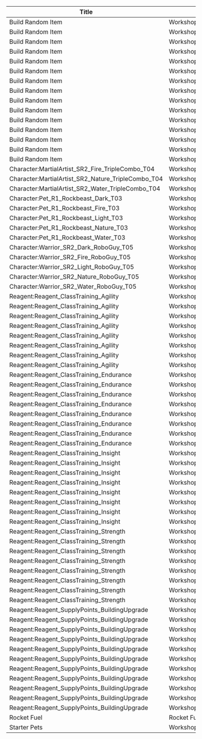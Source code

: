 | Title | Dev Name | Quantity | Currency |  Price |
| ----- | -------- | -------- | -------- |  ----- |
| Build Random Item | Workshop.L01.Page01.BuildRandomItem.01 | 1 | Other | LaborPoints | 0 |
| Build Random Item | Workshop.L03.Page01.BuildRandomItem.02 | 1 | Other | LaborPoints | 50 |
| Build Random Item | Workshop.L05.Page01.BuildRandomItem.03 | 2 | Other | LaborPoints | 50 |
| Build Random Item | Workshop.L07.Page01.BuildRandomItem.04 | 3 | Other | LaborPoints | 50 |
| Build Random Item | Workshop.L10.Page01.BuildRandomItem.05 | 4 | Other | LaborPoints | 50 |
| Build Random Item | Workshop.L12.Page01.BuildRandomItem.06 | 5 | Other | LaborPoints | 50 |
| Build Random Item | Workshop.L14.Page01.BuildRandomItem.07 | 6 | Other | LaborPoints | 50 |
| Build Random Item | Workshop.L16.Page01.BuildRandomItem.08 | 7 | Other | LaborPoints | 50 |
| Build Random Item | Workshop.L18.Page01.BuildRandomItem.09 | 8 | Other | LaborPoints | 50 |
| Build Random Item | Workshop.L20.Page01.BuildRandomItem.10 | 9 | Other | LaborPoints | 50 |
| Build Random Item | Workshop.L22.Page01.BuildRandomItem.11 | 10 | Other | LaborPoints | 50 |
| Build Random Item | Workshop.L24.Page01.BuildRandomItem.12 | 11 | Other | LaborPoints | 50 |
| Build Random Item | Workshop.L26.Page01.BuildRandomItem.13 | 12 | Other | LaborPoints | 50 |
| Build Random Item | Workshop.L28.Page01.BuildRandomItem.14 | 13 | Other | LaborPoints | 50 |
| Build Random Item | Workshop.L30.Page01.BuildRandomItem.15 | 14 | Other | LaborPoints | 50 |
| Character:MartialArtist_SR2_Fire_TripleCombo_T04 | Workshop.L01.Page01.BuildWCHero.01 | -1 | Reagent:Reagent_WC_Hero_TripleCombo | Reagent:Reagent_WC_Hero_TripleCombo | 100 |
| Character:MartialArtist_SR2_Nature_TripleCombo_T04 | Workshop.L01.Page01.BuildWCHero.02 | -1 | Reagent:Reagent_WC_Hero_TripleCombo | Reagent:Reagent_WC_Hero_TripleCombo | 100 |
| Character:MartialArtist_SR2_Water_TripleCombo_T04 | Workshop.L01.Page01.BuildWCHero.03 | -1 | Reagent:Reagent_WC_Hero_TripleCombo | Reagent:Reagent_WC_Hero_TripleCombo | 100 |
| Character:Pet_R1_Rockbeast_Dark_T03 | Workshop.L01.Page01.BuildRockbeast.01 | -1 | Reagent:Reagent_Pet_Rockbeast | Reagent:Reagent_Pet_Rockbeast | 1 |
| Character:Pet_R1_Rockbeast_Fire_T03 | Workshop.L01.Page01.BuildRockbeast.02 | -1 | Reagent:Reagent_Pet_Rockbeast | Reagent:Reagent_Pet_Rockbeast | 1 |
| Character:Pet_R1_Rockbeast_Light_T03 | Workshop.L01.Page01.BuildRockbeast.03 | -1 | Reagent:Reagent_Pet_Rockbeast | Reagent:Reagent_Pet_Rockbeast | 1 |
| Character:Pet_R1_Rockbeast_Nature_T03 | Workshop.L01.Page01.BuildRockbeast.04 | -1 | Reagent:Reagent_Pet_Rockbeast | Reagent:Reagent_Pet_Rockbeast | 1 |
| Character:Pet_R1_Rockbeast_Water_T03 | Workshop.L01.Page01.BuildRockbeast.05 | -1 | Reagent:Reagent_Pet_Rockbeast | Reagent:Reagent_Pet_Rockbeast | 1 |
| Character:Warrior_SR2_Dark_RoboGuy_T05 | Workshop.L01.Page01.BuildRxT.01 | -1 | Reagent:Reagent_RXT_Parts_Small | Reagent:Reagent_RXT_Parts_Small | 100 |
| Character:Warrior_SR2_Fire_RoboGuy_T05 | Workshop.L01.Page01.BuildRxT.02 | -1 | Reagent:Reagent_RXT_Parts_Small | Reagent:Reagent_RXT_Parts_Small | 100 |
| Character:Warrior_SR2_Light_RoboGuy_T05 | Workshop.L01.Page01.BuildRxT.03 | -1 | Reagent:Reagent_RXT_Parts_Small | Reagent:Reagent_RXT_Parts_Small | 100 |
| Character:Warrior_SR2_Nature_RoboGuy_T05 | Workshop.L01.Page01.BuildRxT.04 | -1 | Reagent:Reagent_RXT_Parts_Small | Reagent:Reagent_RXT_Parts_Small | 100 |
| Character:Warrior_SR2_Water_RoboGuy_T05 | Workshop.L01.Page01.BuildRxT.05 | -1 | Reagent:Reagent_RXT_Parts_Small | Reagent:Reagent_RXT_Parts_Small | 100 |
| Reagent:Reagent_ClassTraining_Agility | Workshop.Page01.ClassTraining.01 | 1 | Reagent:Reagent_Misc_ShadowEssence | Reagent:Reagent_Misc_ShadowEssence | 1 |
| Reagent:Reagent_ClassTraining_Agility | Workshop.Page01.ClassTraining.02 | 1 | Reagent:Reagent_Misc_ShadowEssence | Reagent:Reagent_Misc_ShadowEssence | 2 |
| Reagent:Reagent_ClassTraining_Agility | Workshop.Page01.ClassTraining.03 | 1 | Reagent:Reagent_Misc_ShadowEssence | Reagent:Reagent_Misc_ShadowEssence | 3 |
| Reagent:Reagent_ClassTraining_Agility | Workshop.Page01.ClassTraining.04 | 1 | Reagent:Reagent_Misc_ShadowEssence | Reagent:Reagent_Misc_ShadowEssence | 4 |
| Reagent:Reagent_ClassTraining_Agility | Workshop.Page01.ClassTraining.05 | 1 | Reagent:Reagent_Misc_ShadowEssence | Reagent:Reagent_Misc_ShadowEssence | 4 |
| Reagent:Reagent_ClassTraining_Agility | Workshop.Page01.ClassTraining.06 | 1 | Reagent:Reagent_Misc_ShadowEssence | Reagent:Reagent_Misc_ShadowEssence | 4 |
| Reagent:Reagent_ClassTraining_Agility | Workshop.Page01.ClassTraining.07 | 1 | Reagent:Reagent_Misc_ShadowEssence | Reagent:Reagent_Misc_ShadowEssence | 5 |
| Reagent:Reagent_ClassTraining_Agility | Workshop.Page01.ClassTraining.08 | 1 | Reagent:Reagent_Misc_ShadowEssence | Reagent:Reagent_Misc_ShadowEssence | 5 |
| Reagent:Reagent_ClassTraining_Endurance | Workshop.Page01.ClassTraining.09 | 1 | Reagent:Reagent_Misc_ShadowEssence | Reagent:Reagent_Misc_ShadowEssence | 1 |
| Reagent:Reagent_ClassTraining_Endurance | Workshop.Page01.ClassTraining.10 | 1 | Reagent:Reagent_Misc_ShadowEssence | Reagent:Reagent_Misc_ShadowEssence | 2 |
| Reagent:Reagent_ClassTraining_Endurance | Workshop.Page01.ClassTraining.11 | 1 | Reagent:Reagent_Misc_ShadowEssence | Reagent:Reagent_Misc_ShadowEssence | 3 |
| Reagent:Reagent_ClassTraining_Endurance | Workshop.Page01.ClassTraining.12 | 1 | Reagent:Reagent_Misc_ShadowEssence | Reagent:Reagent_Misc_ShadowEssence | 4 |
| Reagent:Reagent_ClassTraining_Endurance | Workshop.Page01.ClassTraining.13 | 1 | Reagent:Reagent_Misc_ShadowEssence | Reagent:Reagent_Misc_ShadowEssence | 4 |
| Reagent:Reagent_ClassTraining_Endurance | Workshop.Page01.ClassTraining.14 | 1 | Reagent:Reagent_Misc_ShadowEssence | Reagent:Reagent_Misc_ShadowEssence | 4 |
| Reagent:Reagent_ClassTraining_Endurance | Workshop.Page01.ClassTraining.15 | 1 | Reagent:Reagent_Misc_ShadowEssence | Reagent:Reagent_Misc_ShadowEssence | 5 |
| Reagent:Reagent_ClassTraining_Endurance | Workshop.Page01.ClassTraining.16 | 1 | Reagent:Reagent_Misc_ShadowEssence | Reagent:Reagent_Misc_ShadowEssence | 5 |
| Reagent:Reagent_ClassTraining_Insight | Workshop.Page01.ClassTraining.17 | 1 | Reagent:Reagent_Misc_ShadowEssence | Reagent:Reagent_Misc_ShadowEssence | 1 |
| Reagent:Reagent_ClassTraining_Insight | Workshop.Page01.ClassTraining.18 | 1 | Reagent:Reagent_Misc_ShadowEssence | Reagent:Reagent_Misc_ShadowEssence | 2 |
| Reagent:Reagent_ClassTraining_Insight | Workshop.Page01.ClassTraining.19 | 1 | Reagent:Reagent_Misc_ShadowEssence | Reagent:Reagent_Misc_ShadowEssence | 3 |
| Reagent:Reagent_ClassTraining_Insight | Workshop.Page01.ClassTraining.20 | 1 | Reagent:Reagent_Misc_ShadowEssence | Reagent:Reagent_Misc_ShadowEssence | 4 |
| Reagent:Reagent_ClassTraining_Insight | Workshop.Page01.ClassTraining.21 | 1 | Reagent:Reagent_Misc_ShadowEssence | Reagent:Reagent_Misc_ShadowEssence | 4 |
| Reagent:Reagent_ClassTraining_Insight | Workshop.Page01.ClassTraining.22 | 1 | Reagent:Reagent_Misc_ShadowEssence | Reagent:Reagent_Misc_ShadowEssence | 4 |
| Reagent:Reagent_ClassTraining_Insight | Workshop.Page01.ClassTraining.23 | 1 | Reagent:Reagent_Misc_ShadowEssence | Reagent:Reagent_Misc_ShadowEssence | 5 |
| Reagent:Reagent_ClassTraining_Insight | Workshop.Page01.ClassTraining.24 | 1 | Reagent:Reagent_Misc_ShadowEssence | Reagent:Reagent_Misc_ShadowEssence | 5 |
| Reagent:Reagent_ClassTraining_Strength | Workshop.Page01.ClassTraining.25 | 1 | Reagent:Reagent_Misc_ShadowEssence | Reagent:Reagent_Misc_ShadowEssence | 1 |
| Reagent:Reagent_ClassTraining_Strength | Workshop.Page01.ClassTraining.26 | 1 | Reagent:Reagent_Misc_ShadowEssence | Reagent:Reagent_Misc_ShadowEssence | 2 |
| Reagent:Reagent_ClassTraining_Strength | Workshop.Page01.ClassTraining.27 | 1 | Reagent:Reagent_Misc_ShadowEssence | Reagent:Reagent_Misc_ShadowEssence | 3 |
| Reagent:Reagent_ClassTraining_Strength | Workshop.Page01.ClassTraining.28 | 1 | Reagent:Reagent_Misc_ShadowEssence | Reagent:Reagent_Misc_ShadowEssence | 4 |
| Reagent:Reagent_ClassTraining_Strength | Workshop.Page01.ClassTraining.29 | 1 | Reagent:Reagent_Misc_ShadowEssence | Reagent:Reagent_Misc_ShadowEssence | 4 |
| Reagent:Reagent_ClassTraining_Strength | Workshop.Page01.ClassTraining.30 | 1 | Reagent:Reagent_Misc_ShadowEssence | Reagent:Reagent_Misc_ShadowEssence | 4 |
| Reagent:Reagent_ClassTraining_Strength | Workshop.Page01.ClassTraining.31 | 1 | Reagent:Reagent_Misc_ShadowEssence | Reagent:Reagent_Misc_ShadowEssence | 5 |
| Reagent:Reagent_ClassTraining_Strength | Workshop.Page01.ClassTraining.32 | 1 | Reagent:Reagent_Misc_ShadowEssence | Reagent:Reagent_Misc_ShadowEssence | 5 |
| Reagent:Reagent_SupplyPoints_BuildingUpgrade | Workshop.L07.Page01.BuildingMaterials.01 | -1 | Other | LaborPoints | 200 |
| Reagent:Reagent_SupplyPoints_BuildingUpgrade | Workshop.L07.Page01.BuildingMaterials.02 | -1 | Ore:Ore_Magicite | Ore:Ore_Magicite | 10 |
| Reagent:Reagent_SupplyPoints_BuildingUpgrade | Workshop.L07.Page01.BuildingMaterials.03 | 1 | Other | LaborPoints | 100 |
| Reagent:Reagent_SupplyPoints_BuildingUpgrade | Workshop.L08.Page01.BuildingMaterials.04 | 2 | Other | LaborPoints | 100 |
| Reagent:Reagent_SupplyPoints_BuildingUpgrade | Workshop.L10.Page01.BuildingMaterials.05 | 3 | Other | LaborPoints | 100 |
| Reagent:Reagent_SupplyPoints_BuildingUpgrade | Workshop.L12.Page01.BuildingMaterials.06 | 4 | Other | LaborPoints | 100 |
| Reagent:Reagent_SupplyPoints_BuildingUpgrade | Workshop.L16.Page01.BuildingMaterials.07 | 5 | Other | LaborPoints | 100 |
| Reagent:Reagent_SupplyPoints_BuildingUpgrade | Workshop.L20.Page01.BuildingMaterials.08 | 6 | Other | LaborPoints | 100 |
| Reagent:Reagent_SupplyPoints_BuildingUpgrade | Workshop.L22.Page01.BuildingMaterials.09 | 7 | Other | LaborPoints | 100 |
| Reagent:Reagent_SupplyPoints_BuildingUpgrade | Workshop.L24.Page01.BuildingMaterials.10 | 8 | Other | LaborPoints | 100 |
| Reagent:Reagent_SupplyPoints_BuildingUpgrade | Workshop.L26.Page01.BuildingMaterials.11 | 9 | Other | LaborPoints | 100 |
| Rocket Fuel | Rocket Fuel (Ancient Factory) | 1 | Other | LaborPoints | 50 |
| Starter Pets | Workshop.L01.Page01.BuildStarterPets.01 | 1 | Other | LaborPoints | 12 |
